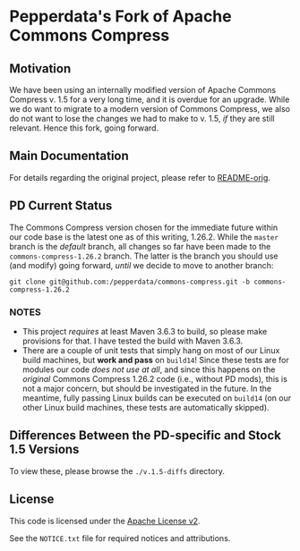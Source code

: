 <!---
 Licensed to the Apache Software Foundation (ASF) under one or more
 contributor license agreements.  See the NOTICE file distributed with
 this work for additional information regarding copyright ownership.
 The ASF licenses this file to You under the Apache License, Version 2.0
 (the "License"); you may not use this file except in compliance with
 the License.  You may obtain a copy of the License at

      http://www.apache.org/licenses/LICENSE-2.0

 Unless required by applicable law or agreed to in writing, software
 distributed under the License is distributed on an "AS IS" BASIS,
 WITHOUT WARRANTIES OR CONDITIONS OF ANY KIND, either express or implied.
 See the License for the specific language governing permissions and
 limitations under the License.
-->
Pepperdata's Fork of Apache Commons Compress
===================

## Motivation

We have been using an internally modified version of Apache Commons Compress v. 1.5
for a very long time, and it is overdue for an upgrade.  While we do want to migrate to
a modern version of Commons Compress, we also do not want to lose the changes we had
to make to v. 1.5, _if_ they are still relevant.  Hence this fork, going forward.

## Main Documentation

For details regarding the original project, please refer to [README-orig](./README-orig.md).

## PD Current Status

The Commons Compress version chosen for the immediate future within our code base is the
latest one as of this writing, 1.26.2.  While the `master` branch is the _default_
branch, all changes so far have been made to the `commons-compress-1.26.2` branch.
The latter is the branch you should use (and modify) going forward, _until_ we decide to
move to another branch:

```shell
git clone git@github.com:/pepperdata/commons-compress.git -b commons-compress-1.26.2
```

### NOTES

- This project _requires_ at least Maven 3.6.3 to build, so please make provisions for that.
I have tested the build with Maven 3.6.3.
- There are a couple of unit tests that simply hang on most of our Linux build machines, but
**work and pass** on `build14`!  Since these tests are for modules our code _does not use at all_,
and since this happens on the _original_ Commons Compress 1.26.2 code (i.e., without PD mods),
this is not a major concern, but should be investigated in the future.  In the meantime,
fully passing Linux builds can be executed on `build14` (on our other Linux build machines,
these tests are automatically skipped).

## Differences Between the PD-specific and Stock 1.5 Versions

To view these, please browse the `./v.1.5-diffs` directory.

## License

This code is licensed under the [Apache License v2](https://www.apache.org/licenses/LICENSE-2.0).

See the `NOTICE.txt` file for required notices and attributions.
